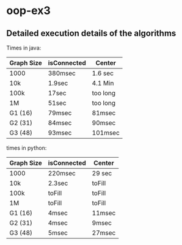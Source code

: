 # oop-ex3



## Detailed execution details of the algorithms
Times in java:

| Graph Size | isConnected | Center  |
|------------|-------------|---------|
| 1000       |   380msec   | 1.6 sec |
| 10k        |   1.9sec    | 4.1 Min |
| 100k       |   17sec     |too long |
| 1M         |   51sec     |too long |
| G1 (16)    |   79msec    |  81msec  |
| G2 (31)    |   84msec    |  90msec |
| G3 (48)    |   93msec    | 101msec |

times in python:

| Graph Size | isConnected | Center  |
|------------|-------------|---------|
| 1000       |   220msec   | 29 sec  |
| 10k        |   2.3sec    | toFill  | 
| 100k       |   toFill    | toFill  |
| 1M         |   toFill    |  toFill |
| G1 (16)    |   4msec     |  11msec |
| G2 (31)    |   4msec     |  9msec  |
| G3 (48)    |   5msec     | 27msec  |
